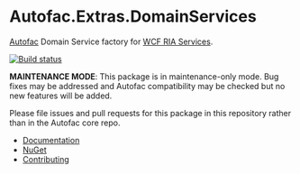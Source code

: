 # Autofac.Extras.DomainServices

[Autofac](https://autofac.org) Domain Service factory for [WCF RIA Services](https://msdn.microsoft.com/en-us/library/ee707344(v=vs.91).aspx).

[![Build status](https://ci.appveyor.com/api/projects/status/7cy42ia922we7v3w?svg=true)](https://ci.appveyor.com/project/Autofac/autofac-extras-domainservices)

**MAINTENANCE MODE**: This package is in maintenance-only mode. Bug fixes may be addressed and Autofac compatibility may be checked but no new features will be added.

Please file issues and pull requests for this package in this repository rather than in the Autofac core repo.

- [Documentation](https://autofac.readthedocs.io/en/latest/integration/ria.html)
- [NuGet](https://www.nuget.org/packages/Autofac.Extras.DomainServices/)
- [Contributing](https://autofac.readthedocs.io/en/latest/contributors.html)
